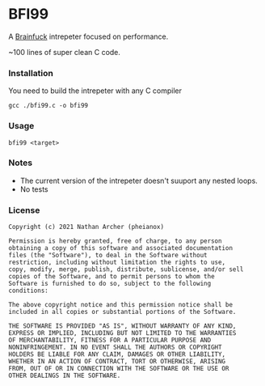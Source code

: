 # BFI99

A [Brainfuck](https://en.wikipedia.org/wiki/Brainfuck) intrepeter focused on performance.

~100 lines of super clean C code. 

### Installation
You need to build the intrepeter with any C compiler
```
gcc ./bfi99.c -o bfi99
```

### Usage
```
bfi99 <target>
```

### Notes
* The current version of the intrepeter doesn't suuport any nested loops.
* No tests

### License
```
Copyright (c) 2021 Nathan Archer (pheianox)

Permission is hereby granted, free of charge, to any person
obtaining a copy of this software and associated documentation
files (the "Software"), to deal in the Software without
restriction, including without limitation the rights to use,
copy, modify, merge, publish, distribute, sublicense, and/or sell
copies of the Software, and to permit persons to whom the
Software is furnished to do so, subject to the following
conditions:

The above copyright notice and this permission notice shall be
included in all copies or substantial portions of the Software.

THE SOFTWARE IS PROVIDED "AS IS", WITHOUT WARRANTY OF ANY KIND,
EXPRESS OR IMPLIED, INCLUDING BUT NOT LIMITED TO THE WARRANTIES
OF MERCHANTABILITY, FITNESS FOR A PARTICULAR PURPOSE AND
NONINFRINGEMENT. IN NO EVENT SHALL THE AUTHORS OR COPYRIGHT
HOLDERS BE LIABLE FOR ANY CLAIM, DAMAGES OR OTHER LIABILITY,
WHETHER IN AN ACTION OF CONTRACT, TORT OR OTHERWISE, ARISING
FROM, OUT OF OR IN CONNECTION WITH THE SOFTWARE OR THE USE OR
OTHER DEALINGS IN THE SOFTWARE.
```


